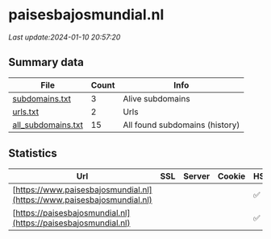 # paisesbajosmundial.nl
*Last update:2024-01-10 20:57:20*
## Summary data
| File       | Count | Info |
|------------|-------|------|
|[subdomains.txt](/data/paisesbajosmundial/subdomains.txt)|3|Alive subdomains|
|[urls.txt](/data/paisesbajosmundial/urls.txt)|2|Urls|
|[all_subdomains.txt](/data/paisesbajosmundial/all_subdomains.txt)|15|All found subdomains (history)|
## Statistics
| Url | SSL | Server | Cookie | HSTS | CSP | XFO | XXP | RP | Tech |
|------------|-------|------|------|------|------|------|------|------|------|
|[https://www.paisesbajosmundial.nl](https://www.paisesbajosmundial.nl)| | | |:white_check_mark: | |:white_check_mark: | | |:white_check_mark: | |HSTS IIS:10.0 Window...| |
|[https://paisesbajosmundial.nl](https://paisesbajosmundial.nl)| | | |:white_check_mark: | |:white_check_mark: | | |:white_check_mark: | |HSTS IIS:10.0 Window...| |